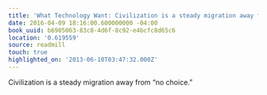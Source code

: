 ```yaml
---
title: 'What Technology Want: Civilization is a steady migration away from “no choice.”'
date: 2016-04-09 18:16:00.600000000 -04:00
book_uuid: b6905063-83c8-4d6f-8c92-e4bcfc8d65c6
location: '0.619559'
source: readmill
touch: true
highlighted_on: '2013-06-10T03:47:32.000Z'
---
```


Civilization is a steady migration away from “no choice.”
